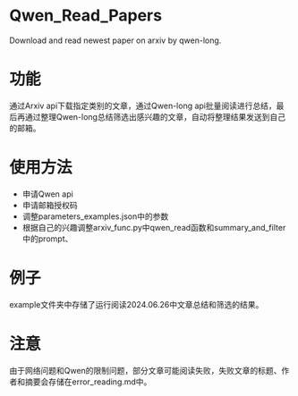 # Qwen_Read_Papers
Download and read newest paper on arxiv by qwen-long.

# 功能
通过Arxiv api下载指定类别的文章，通过Qwen-long api批量阅读进行总结，最后再通过整理Qwen-long总结筛选出感兴趣的文章，自动将整理结果发送到自己的邮箱。

# 使用方法
+ 申请Qwen api
+ 申请邮箱授权码
+ 调整parameters_examples.json中的参数
+ 根据自己的兴趣调整arxiv_func.py中qwen_read函数和summary_and_filter中的prompt、

# 例子
example文件夹中存储了运行阅读2024.06.26中文章总结和筛选的结果。

# 注意
由于网络问题和Qwen的限制问题，部分文章可能阅读失败，失败文章的标题、作者和摘要会存储在error_reading.md中。

